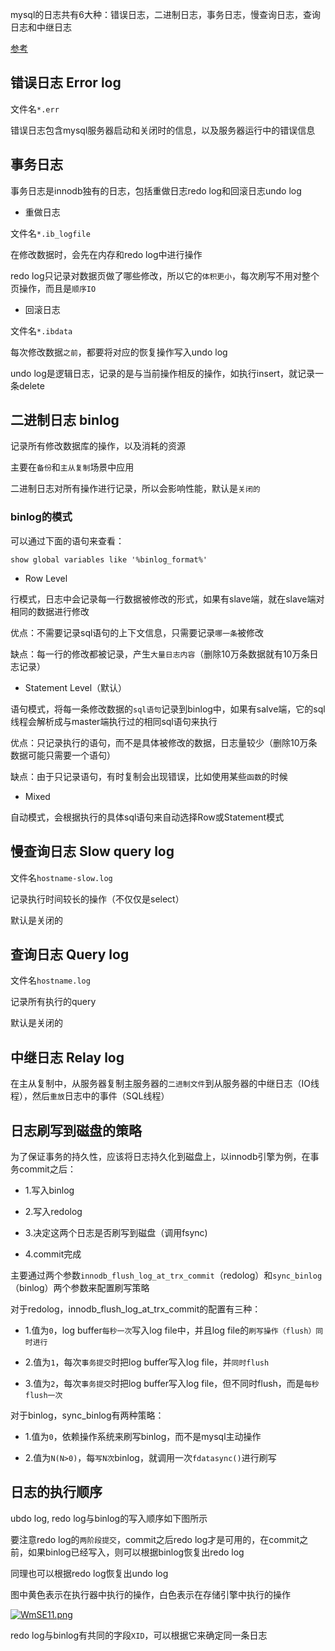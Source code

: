 mysql的日志共有6大种：错误日志，二进制日志，事务日志，慢查询日志，查询日志和中继日志

[参考](https://segmentfault.com/a/1190000023827696)

## 错误日志 Error log

文件名`*.err`

错误日志包含mysql服务器启动和关闭时的信息，以及服务器运行中的错误信息

## 事务日志

事务日志是innodb独有的日志，包括重做日志redo log和回滚日志undo log

- 重做日志

文件名`*.ib_logfile`

在修改数据时，会先在内存和redo log中进行操作

redo log只记录对数据页做了哪些修改，所以它的`体积更小`，每次刷写不用对整个页操作，而且是`顺序IO`

- 回滚日志

文件名`*.ibdata`

每次修改数据`之前`，都要将对应的恢复操作写入undo log

undo log是逻辑日志，记录的是与当前操作相反的操作，如执行insert，就记录一条delete

## 二进制日志 binlog

记录所有修改数据库的操作，以及消耗的资源

主要在`备份`和`主从复制`场景中应用

二进制日志对所有操作进行记录，所以会影响性能，默认是`关闭的`

### binlog的模式

可以通过下面的语句来查看：

```
show global variables like '%binlog_format%'
```

- Row Level

行模式，日志中会记录每一行数据被修改的形式，如果有slave端，就在slave端对相同的数据进行修改

优点：不需要记录sql语句的上下文信息，只需要记录`哪一条`被修改

缺点：每一行的修改都被记录，产生`大量日志内容`（删除10万条数据就有10万条日志记录）

- Statement Level（默认）

语句模式，将每一条修改数据的`sql语句`记录到binlog中，如果有salve端，它的sql线程会解析成与master端执行过的相同sql语句来执行

优点：只记录执行的语句，而不是具体被修改的数据，日志量较少（删除10万条数据可能只需要一个语句）

缺点：由于只记录语句，有时复制会出现错误，比如使用某些`函数`的时候

- Mixed

自动模式，会根据执行的具体sql语句来自动选择Row或Statement模式

## 慢查询日志 Slow query log

文件名`hostname-slow.log`

记录执行时间较长的操作（不仅仅是select）

默认是关闭的

## 查询日志 Query log

文件名`hostname.log`

记录所有执行的query

默认是关闭的

## 中继日志 Relay log

在主从复制中，从服务器复制主服务器的`二进制文件`到从服务器的中继日志（IO线程），然后`重放`日志中的事件（SQL线程）

## 日志刷写到磁盘的策略

为了保证事务的持久性，应该将日志持久化到磁盘上，以innodb引擎为例，在事务commit之后：

- 1.写入binlog

- 2.写入redolog

- 3.决定这两个日志是否刷写到磁盘（调用fsync)

- 4.commit完成

主要通过两个参数`innodb_flush_log_at_trx_commit`（redolog）和`sync_binlog`（binlog）两个参数来配置刷写策略

对于redolog，innodb_flush_log_at_trx_commit的配置有三种：

- 1.值为`0`，log buffer`每秒一次`写入log file中，并且log file的`刷写操作（flush）同时进行`

- 2.值为`1`，每次`事务提交`时把log buffer写入log file，并`同时flush`

- 3.值为`2`，每次`事务提交`时把log buffer写入log file，但不同时flush，而是`每秒flush一次`

对于binlog，sync_binlog有两种策略：

- 1.值为`0`，依赖操作系统来刷写binlog，而不是mysql主动操作

- 2.值为`N(N>0)`，每`写N次`binlog，就调用一次`fdatasync()`进行刷写

## 日志的执行顺序

ubdo log, redo log与binlog的写入顺序如下图所示

要注意redo log的`两阶段提交`，commit之后redo log才是可用的，在commit之前，如果binlog已经写入，则可以根据binlog恢复出redo log

同理也可以根据redo log恢复出undo log

图中黄色表示在执行器中执行的操作，白色表示在存储引擎中执行的操作

[![WmSE11.png](https://z3.ax1x.com/2021/07/15/WmSE11.png)](https://imgtu.com/i/WmSE11)

redo log与binlog有共同的字段`XID`，可以根据它来确定同一条日志
